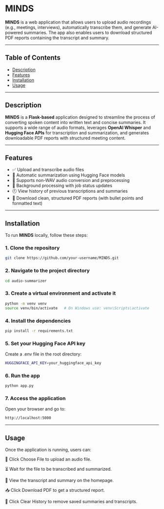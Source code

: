 # MINDS

**MINDS** is a web application that allows users to upload audio recordings (e.g., meetings, interviews), automatically transcribe them, and generate AI-powered summaries. The app also enables users to download structured PDF reports containing the transcript and summary.

---

## Table of Contents

- [Description](#description)
- [Features](#features)
- [Installation](#installation)
- [Usage](#usage) 

---

## Description

**MINDS** is a **Flask-based** application designed to streamline the process of converting spoken content into written text and concise summaries. It supports a wide range of audio formats, leverages **OpenAI Whisper** and **Hugging Face APIs** for transcription and summarization, and generates downloadable PDF reports with structured meeting content.

---

## Features

- ✅ Upload and transcribe audio files  
- 🧠 Automatic summarization using Hugging Face models  
- 🔁 Supports non-WAV audio conversion and preprocessing  
- 🔄 Background processing with job status updates  
- 🕘 View history of previous transcriptions and summaries  
- 📄 Download clean, structured PDF reports (with bullet points and formatted text)

---

## Installation

To run **MINDS** locally, follow these steps:

### **1. Clone the repository**
```sh
git clone https://github.com/your-username/MINDS.git
```
### 2. **Navigate to the project directory**
```sh
cd audio-summarizer
```
### 3. **Create a virtual environment and activate it**
```sh
python -m venv venv
source venv/bin/activate   # On Windows use: venv\Scripts\activate
```
### 4. **Install the dependencies**
```sh
pip install -r requirements.txt
```
### 5. **Set your Hugging Face API key**
Create a .env file in the root directory:
```sh
HUGGINGFACE_API_KEY=your_huggingface_api_key
```
### 6. **Run the app**
```sh
python app.py
```
### 7. **Access the application**
Open your browser and go to:
```sh
http://localhost:5000
```
---

## Usage
Once the application is running, users can:

🎤 Click Choose File to upload an audio file.

⏳ Wait for the file to be transcribed and summarized.

👀 View the transcript and summary on the homepage.

📥 Click Download PDF to get a structured report.

🧹 Click Clear History to remove saved summaries and transcripts.


